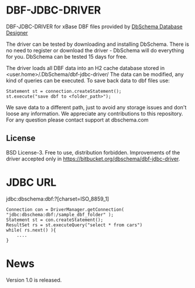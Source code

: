 # DBF-JDBC-DRIVER
DBF-JDBC-DRIVER for xBase DBF files provided by [DbSchema Database Designer](https://dbschema.com)

The driver can be tested by downloading and installing DbSchema. 
There is no need to register or download the driver - DbSchema will do everything for you.
DbSchema can be tested 15 days for free.

The driver loads all DBF data into an H2 cache database stored in <user.home>/.DbSchema/dbf-jdbc-driver/
The data can be modified, any kind of queries can be executed.
To save back data to dbf files use:

```
Statement st = connection.createStatement();
st.execute("save dbf to <folder_path>");
```
We save data to a different path, just to avoid any storage issues and don't loose any information.
We appreciate any contributions to this repository.
For any question please contact support at dbschema.com

## License

BSD License-3. Free to use, distribution forbidden. Improvements of the driver accepted only in https://bitbucket.org/dbschema/dbf-jdbc-driver.


# JDBC URL

jdbc:dbschema:dbf:<folder-with-dbf-files>?[charset=ISO_8859_1]


```
Connection con = DriverManager.getConnection( "jdbc:dbschema:dbf:/sample_dbf_folder" );
Statement st = con.createStatement();
ResultSet rs = st.executeQuery("select * from cars")
while( rs.next() ){
    ....
}
```

# News 

Version 1.0 is released.
